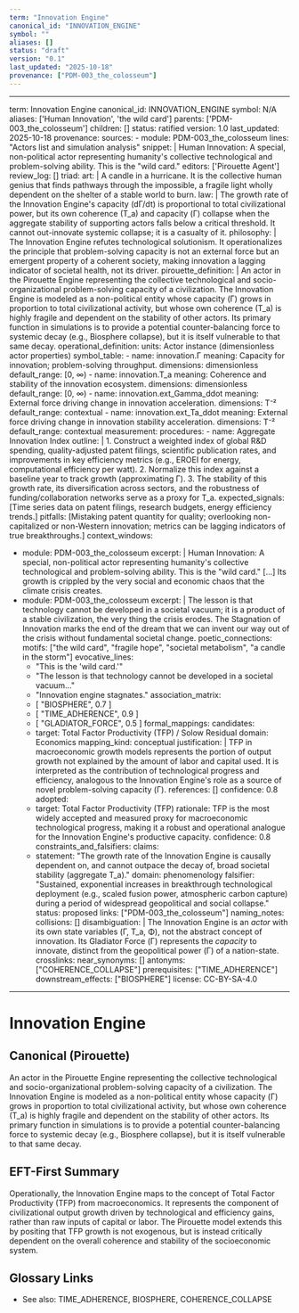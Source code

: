 ```yaml
---
term: "Innovation Engine"
canonical_id: "INNOVATION_ENGINE"
symbol: ""
aliases: []
status: "draft"
version: "0.1"
last_updated: "2025-10-18"
provenance: ["PDM-003_the_colosseum"]
---
```


---
term: Innovation Engine
canonical_id: INNOVATION_ENGINE
symbol: N/A
aliases: ['Human Innovation', 'the wild card']
parents: ['PDM-003_the_colosseum']
children: []
status: ratified
version: 1.0
last_updated: 2025-10-18
provenance:
  sources:
    - module: PDM-003_the_colosseum
      lines: "Actors list and simulation analysis"
      snippet: |
        Human Innovation: A special, non-political actor representing humanity's collective technological and problem-solving ability. This is the "wild card."
  editors: ['Pirouette Agent']
  review_log: []
triad:
  art: |
    A candle in a hurricane. It is the collective human genius that finds pathways through the impossible, a fragile light wholly dependent on the shelter of a stable world to burn.
  law: |
    The growth rate of the Innovation Engine's capacity (dΓ/dt) is proportional to total civilizational power, but its own coherence (T_a) and capacity (Γ) collapse when the aggregate stability of supporting actors falls below a critical threshold. It cannot out-innovate systemic collapse; it is a casualty of it.
  philosophy: |
    The Innovation Engine refutes technological solutionism. It operationalizes the principle that problem-solving capacity is not an external force but an emergent property of a coherent society, making innovation a lagging indicator of societal health, not its driver.
pirouette_definition: |
  An actor in the Pirouette Engine representing the collective technological and socio-organizational problem-solving capacity of a civilization. The Innovation Engine is modeled as a non-political entity whose capacity (Γ) grows in proportion to total civilizational activity, but whose own coherence (T_a) is highly fragile and dependent on the stability of other actors. Its primary function in simulations is to provide a potential counter-balancing force to systemic decay (e.g., Biosphere collapse), but it is itself vulnerable to that same decay.
operational_definition:
  units: Actor instance (dimensionless actor properties)
  symbol_table:
    - name: innovation.Γ
      meaning: Capacity for innovation; problem-solving throughput.
      dimensions: dimensionless
      default_range: [0, ∞)
    - name: innovation.T_a
      meaning: Coherence and stability of the innovation ecosystem.
      dimensions: dimensionless
      default_range: [0, ∞)
    - name: innovation.ext_Gamma_ddot
      meaning: External force driving change in innovation acceleration.
      dimensions: T⁻²
      default_range: contextual
    - name: innovation.ext_Ta_ddot
      meaning: External force driving change in innovation stability acceleration.
      dimensions: T⁻²
      default_range: contextual
  measurement:
    procedures:
      - name: Aggregate Innovation Index
        outline: |
          1. Construct a weighted index of global R&D spending, quality-adjusted patent filings, scientific publication rates, and improvements in key efficiency metrics (e.g., EROEI for energy, computational efficiency per watt).
          2. Normalize this index against a baseline year to track growth (approximating Γ).
          3. The stability of this growth rate, its diversification across sectors, and the robustness of funding/collaboration networks serve as a proxy for T_a.
        expected_signals: [Time series data on patent filings, research budgets, energy efficiency trends.]
        pitfalls: [Mistaking patent quantity for quality; overlooking non-capitalized or non-Western innovation; metrics can be lagging indicators of true breakthroughs.]
context_windows:
  - module: PDM-003_the_colosseum
    excerpt: |
      Human Innovation: A special, non-political actor representing humanity's collective technological and problem-solving ability. This is the "wild card." [...] Its growth is crippled by the very social and economic chaos that the climate crisis creates.
  - module: PDM-003_the_colosseum
    excerpt: |
      The lesson is that technology cannot be developed in a societal vacuum; it is a product of a stable civilization, the very thing the crisis erodes. The Stagnation of Innovation marks the end of the dream that we can invent our way out of the crisis without fundamental societal change.
poetic_connections:
  motifs: ["the wild card", "fragile hope", "societal metabolism", "a candle in the storm"]
  evocative_lines:
    - "This is the 'wild card.'"
    - "The lesson is that technology cannot be developed in a societal vacuum..."
    - "Innovation engine stagnates."
  association_matrix:
    - [ "BIOSPHERE", 0.7 ]
    - [ "TIME_ADHERENCE", 0.9 ]
    - [ "GLADIATOR_FORCE", 0.5 ]
formal_mappings:
  candidates:
    - target: Total Factor Productivity (TFP) / Solow Residual
      domain: Economics
      mapping_kind: conceptual
      justification: |
        TFP in macroeconomic growth models represents the portion of output growth not explained by the amount of labor and capital used. It is interpreted as the contribution of technological progress and efficiency, analogous to the Innovation Engine's role as a source of novel problem-solving capacity (Γ).
      references: []
      confidence: 0.8
  adopted:
    - target: Total Factor Productivity (TFP)
      rationale: TFP is the most widely accepted and measured proxy for macroeconomic technological progress, making it a robust and operational analogue for the Innovation Engine's productive capacity.
      confidence: 0.8
constraints_and_falsifiers:
  claims:
    - statement: "The growth rate of the Innovation Engine is causally dependent on, and cannot outpace the decay of, broad societal stability (aggregate T_a)."
      domain: phenomenology
      falsifier: "Sustained, exponential increases in breakthrough technological deployment (e.g., scaled fusion power, atmospheric carbon capture) during a period of widespread geopolitical and social collapse."
      status: proposed
      links: ["PDM-003_the_colosseum"]
naming_notes:
  collisions: []
  disambiguation: |
    The Innovation Engine is an *actor* with its own state variables (Γ, T_a, Φ), not the abstract concept of innovation. Its Gladiator Force (Γ) represents the *capacity* to innovate, distinct from the geopolitical power (Γ) of a nation-state.
crosslinks:
  near_synonyms: []
  antonyms: ["COHERENCE_COLLAPSE"]
  prerequisites: ["TIME_ADHERENCE"]
  downstream_effects: ["BIOSPHERE"]
license: CC-BY-SA-4.0
---

# Innovation Engine

## Canonical (Pirouette)
An actor in the Pirouette Engine representing the collective technological and socio-organizational problem-solving capacity of a civilization. The Innovation Engine is modeled as a non-political entity whose capacity (Γ) grows in proportion to total civilizational activity, but whose own coherence (T_a) is highly fragile and dependent on the stability of other actors. Its primary function in simulations is to provide a potential counter-balancing force to systemic decay (e.g., Biosphere collapse), but it is itself vulnerable to that same decay.

## EFT-First Summary
Operationally, the Innovation Engine maps to the concept of Total Factor Productivity (TFP) from macroeconomics. It represents the component of civilizational output growth driven by technological and efficiency gains, rather than raw inputs of capital or labor. The Pirouette model extends this by positing that TFP growth is not exogenous, but is instead critically dependent on the overall coherence and stability of the socioeconomic system.

## Glossary Links
- See also: TIME_ADHERENCE, BIOSPHERE, COHERENCE_COLLAPSE